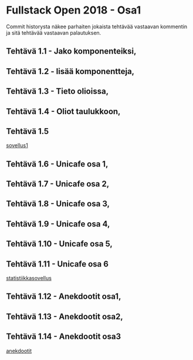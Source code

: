 # Fullstack Open 2018 - Osa1  
Commit historysta näkee parhaiten jokaista tehtävää vastaavan kommentin ja sitä tehtävää vastaavan palautuksen.   
## Tehtävä 1.1 - Jako komponenteiksi,    
## Tehtävä 1.2 - lisää komponentteja,    
## Tehtävä 1.3 - Tieto olioissa,     
## Tehtävä 1.4 - Oliot taulukkoon,  
## Tehtävä 1.5     
<a href="/sovellus1">sovellus1</a>    
## Tehtävä 1.6 - Unicafe osa 1,     
## Tehtävä 1.7 - Unicafe osa 2,    
## Tehtävä 1.8 - Unicafe osa 3,  
## Tehtävä 1.9 - Unicafe osa 4,  
## Tehtävä 1.10 - Unicafe osa 5,  
## Tehtävä 1.11 - Unicafe osa 6  
<a href="/statistiikkasovellus">statistiikkasovellus</a>  
## Tehtävä 1.12 - Anekdootit osa1,    
## Tehtävä 1.13 - Anekdootit osa2,      
## Tehtävä 1.14 - Anekdootit osa3  
<a href="/anekdootit">anekdootit</a>










